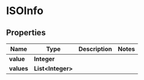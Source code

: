 
# ISOInfo

## Properties
Name | Type | Description | Notes
------------ | ------------- | ------------- | -------------
**value** | **Integer** |  | 
**values** | **List&lt;Integer&gt;** |  | 



